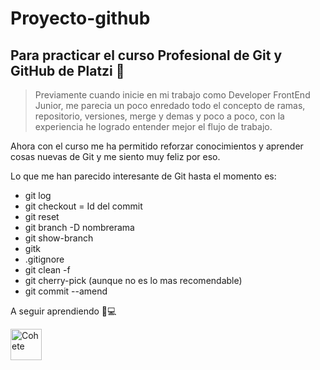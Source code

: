 # Proyecto-github

## Para practicar el curso Profesional de Git y GitHub de Platzi 💚

> Previamente cuando inicie en mi trabajo como Developer FrontEnd Junior, me parecia un poco enredado todo el concepto de ramas, repositorio, versiones, merge y demas y poco a poco, con la experiencia he logrado entender mejor el flujo de trabajo.

Ahora con el curso me ha permitido reforzar conocimientos y aprender cosas nuevas de Git y me siento muy feliz por eso. 

Lo que me han parecido interesante de Git hasta el momento es:

* git log
* git checkout = Id del commit
* git reset
* git branch -D nombrerama
* git show-branch
* gitk
* .gitignore
* git clean -f
* git cherry-pick (aunque no es lo mas recomendable)
* git commit --amend

A seguir aprendiendo 🚀💻

<img src="https://cdn.pixabay.com/animation/2023/02/13/09/42/09-42-58-584_512.gif" alt="Cohete" title="Cohete" width="50">


